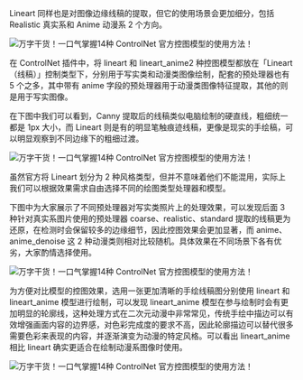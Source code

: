 Lineart 同样也是对图像边缘线稿的提取，但它的使用场景会更加细分，包括 Realistic 真实系和 Anime 动漫系 2 个方向。

![万字干货！一口气掌握14种 ControlNet 官方控图模型的使用方法！](https://image.uisdc.com/wp-content/uploads/2023/09/uisdc-sx-20230925-18.jpg)

在 ControlNet 插件中，将 lineart 和 lineart_anime2 种控图模型都放在「Lineart（线稿）」控制类型下，分别用于写实类和动漫类图像绘制，配套的预处理器也有 5 个之多，其中带有 anime 字段的预处理器用于动漫类图像特征提取，其他的则是用于写实图像。

在下图中我们可以看到，Canny 提取后的线稿类似电脑绘制的硬直线，粗细统一都是 1px 大小，而 Lineart 则是有的明显笔触痕迹线稿，更像是现实的手绘稿，可以明显观察到不同边缘下的粗细过渡。

![万字干货！一口气掌握14种 ControlNet 官方控图模型的使用方法！](https://image.uisdc.com/wp-content/uploads/2023/09/uisdc-sx-20230925-19.jpg)

虽然官方将 Lineart 划分为 2 种风格类型，但并不意味着他们不能混用，实际上我们可以根据效果需求自由选择不同的绘图类型处理器和模型。

下图中为大家展示了不同预处理器对写实类照片上的处理效果，可以发现后面 3 种针对真实系图片使用的预处理器 coarse、realistic、standard 提取的线稿更为还原，在检测时会保留较多的边缘细节，因此控图效果会更加显著，而 anime、anime_denoise 这 2 种动漫类则相对比较随机。具体效果在不同场景下各有优劣，大家酌情选择使用。

![万字干货！一口气掌握14种 ControlNet 官方控图模型的使用方法！](https://image.uisdc.com/wp-content/uploads/2023/09/uisdc-sx-20230925-20.jpg)

为方便对比模型的控图效果，选用一张更加清晰的手绘线稿图分别使用 lineart 和 lineart_anime 模型进行绘制，可以发现 lineart_anime 模型在参与绘制时会有更加明显的轮廓线，这种处理方式在二次元动漫中非常常见，传统手绘中描边可以有效增强画面内容的边界感，对色彩完成度的要求不高，因此轮廓描边可以替代很多需要色彩来表现的内容，并逐渐演变为动漫的特定风格。可以看出 lineart_anime 相比 lineart 确实更适合在绘制动漫系图像时使用。

![万字干货！一口气掌握14种 ControlNet 官方控图模型的使用方法！](https://image.uisdc.com/wp-content/uploads/2023/09/uisdc-sx-20230925-21.jpg)